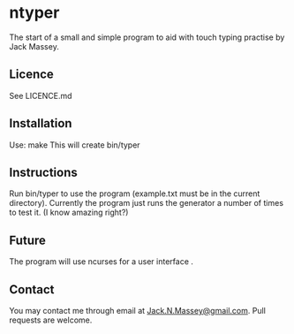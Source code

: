 ntyper
======
The start of a small and simple program to aid with touch typing practise by Jack Massey.

Licence
-------
See LICENCE.md

Installation
------------
Use:
  make
This will create bin/typer

Instructions
------------
Run bin/typer to use the program (example.txt must be in the current directory).
Currently the program just runs the generator a number of times to test it. (I know amazing right?)

Future
------
The program will use ncurses for a user interface .

Contact
-------
You may contact me through email at Jack.N.Massey@gmail.com. Pull requests are welcome.
